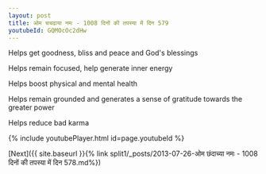 ```yaml
---
layout: post
title: ओम चचढाया नमः - 1008 दिनों की तपस्या में दिन 579
youtubeId: GQMOcOc2dHw
---
```

 
 
Helps get goodness, bliss and peace and God's blessings
 
Helps remain focused, help generate inner energy 
 
Helps boost physical and mental health 
 
Helps remain grounded and generates a sense of gratitude towards the greater power 
 
Helps reduce bad karma
 
 
 
 


{% include youtubePlayer.html id=page.youtubeId %}
 
[Next]({{ site.baseurl }}{% link  split1/_posts/2013-07-26-ओम छंदाच्या नमः - 1008 दिनों की तपस्या में दिन 578.md%})
 
